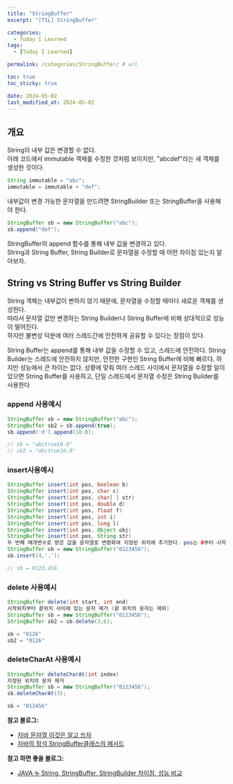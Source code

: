 ```yaml
---
title: "StringBuffer"
excerpt: "[TIL] StringBuffer"

categories:
  - Today I Learned
tags:
  - [Today I Learned]

permalink: /categories/StringBuffer/ # url

toc: true
toc_sticky: true

date: 2024-05-02
last_modified_at: 2024-05-02
---
```


개요
---

String의 내부 값은 변경할 수 없다. <br>
아래 코드에서 immutable 객체를 수정한 것처럼 보이지만, "abcdef"라는 새 객체를 생성한 것이다.<br>

```java
String immutable = "abc";
immutable = immutable + "def";
```

내부값이 변경 가능한 문자열을 만드려면 StringBuilder 또는 StringBuffer을 사용해야 한다.<br>

```java
StringBuffer sb = new StringBuffer("abc");
sb.append("def");
```

StringBuffer의 append 함수를 통해 내부 값을 변경하고 있다.<br>
String과 String Buffer, String Builder로 문자열을 수정할 때 어떤 차이점 있는지 알아보자.<br>

String vs String Buffer vs String Builder
---
String 객체는 내부값이 변하지 않기 때문에, 문자열을 수정할 때마다 새로운 객체를 생성한다.<br>
따라서 문자열 값만 변경하는 String Builder나 String Buffer에 비해 상대적으로 성능이 떨어진다.<br>
하지만 불변성 덕분에 여러 스레드간에 안전하게 공유할 수 있다는 장점이 있다.<br>

String Buffer는 append를 통해 내부 값을 수정할 수 있고, 스레드에 안전하다.
String Builder는 스레드에 안전하지 않지만, 안전한 구현인 String Buffer에 비해 빠르다. 하지만 성능에서 큰 차이는 없다.
상황에 맞춰 여러 스레드 사이에서 문자열을 수정할 일이 있으면 String Buffer를 사용하고, 단일 스레드에서 문자열 수정은 String Builder를 사용한다

### append 사용예시

```java
StringBuffer sb = new StringBuffer("abc");
StringBuffer sb2 = sb.append(true);
sb.append('d').append(10.0);

// sb = "abctrue10.0"
// sb2 = "abctrue10.0"
```

### insert사용예시

```java
StringBuffer insert(int pos, boolean b)
StringBuffer insert(int pos, char c)
StringBuffer insert(int pos, char[ ] str)
StringBuffer insert(int pos, double d)
StringBuffer insert(int pos, float f)
StringBuffer insert(int pos, int i)
StringBuffer insert(int pos, long l)
StringBuffer insert(int pos, Object obj)
StringBuffer insert(int pos, String str)
두 번째 매개변수로 받은 값을 문자열로 변환화여 지정된 위치에 추가한다. pos는 0부터 시작
StringBuffer sb = new StringBuffer("0123456");
sb.insert(4,'.');

// sb = 0123.456
```

### delete 사용예시

```java
StringBuffer delete(int start, int end)
시작위치부터 끝위치 사이에 있는 문자 제거 (끝 위치의 문자는 제외)
StringBuffer sb = new StringBuffer("0123456");
StringBuffer sb2 = sb.delete(3,6);

sb = "0126"
sb2 = "0126"
```

### deleteCharAt 사용예시

```java
StringBuffer deleteCharAt(int index)
지정된 위치의 문자 제거
StringBuffer sb = new StringBuffer("0123456");
sb.deleteCharAt(3);

sb = "012456"
```

**참고 블로그:**
- [자바 문자열 이것은 알고 쓰자](https://velog.io/@paulhana6006/%EC%9E%90%EB%B0%94-%EB%AC%B8%EC%9E%90%EC%97%B4-%EC%9D%B4%EA%B1%B0%EB%8A%94-%EC%95%8C%EA%B3%A0-%EC%93%B0%EC%9E%902)
- [자바의 정석 StringBuffer클래스의 메서드](https://velog.io/@rnfaos77/%EC%9E%90%EB%B0%94%EC%9D%98-%EC%A0%95%EC%84%9D-StringBuffer%ED%81%B4%EB%9E%98%EC%8A%A4%EC%9D%98-%EB%A9%94%EC%84%9C%EB%93%9C)

**참고 하면 좋을 블로그:**
- [JAVA ☕ String, StringBuffer, StringBuilder 차이점, 성능 비교](https://inpa.tistory.com/entry/JAVA-%E2%98%95-String-StringBuffer-StringBuilder-%EC%B0%A8%EC%9D%B4%EC%A0%90-%EC%84%B1%EB%8A%A5-%EB%B9%84%EA%B5%90)
